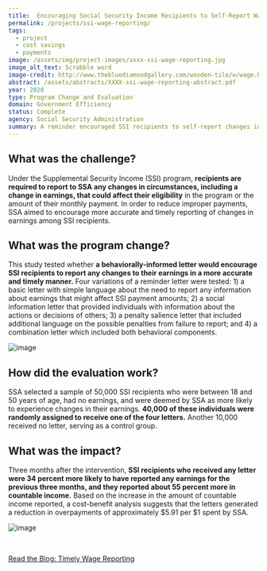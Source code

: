 ```yaml
---
title:  Encouraging Social Security Income Recipients to Self-Report Wage Changes
permalink: /projects/ssi-wage-reporting/
tags: 
  - project
  - cost savings
  - payments
image: /assets/img/project-images/xxxx-ssi-wage-reporting.jpg
image_alt_text: Scrabble word
image-credit: http://www.thebluediamondgallery.com/wooden-tile/w/wage.html
abstract: /assets/abstracts/XXXX-ssi-wage-reporting-abstract.pdf
year: 2020
type: Program Change and Evaluation
domain: Government Efficiency
status: Complete
agency: Social Security Administration
summary: A reminder encouraged SSI recipients to self-report changes in earnings earlier, potentially reducing overpayment.
---
```

## What was the challenge?

Under the Supplemental Security Income (SSI) program, **recipients are required to report to SSA any changes in circumstances, including a change in earnings, that could affect their eligibility** in the program or the amount of their monthly payment. In order to reduce improper payments, SSA aimed to encourage more accurate and timely reporting of changes in earnings among SSI recipients.

## What was the program change?

This study tested whether **a behaviorally-informed letter would encourage SSI recipients to report any changes to their earnings in a more accurate and timely manner.** Four variations of a reminder letter were tested: 1) a basic letter with simple language about the need to report any information about earnings that might affect SSI payment amounts; 2) a social information letter that provided individuals with information about the actions or decisions of others; 3) a penalty salience letter that included additional language on the possible penalties from failure to report; and 4) a combination letter which included both behavioral components.

![image]({{site.baseurl}}/assets/img/project-images/ssi-letter.png)

## How did the evaluation work?

SSA selected a sample of 50,000 SSI recipients who were between 18 and 50 years of age, had no earnings, and were deemed by SSA as more likely to experience changes in their earnings. **40,000 of these individuals were randomly assigned to receive one of the four letters.** Another 10,000 received no letter, serving as a control group.

## What was the impact?

Three months after the intervention, **SSI recipients who received any letter were 34 percent more likely to have reported any earnings for the previous three months, and they reported about 55 percent more in countable income.** Based on the increase in the amount of countable income reported, a cost-benefit analysis suggests that the letters generated a reduction in overpayments of approximately $5.91 per $1 spent by SSA.

![image]({{site.baseurl}}/assets/img/project-images/graph-ssiwage.png)

<br>
<p>
<a class="usa-button" href="https://oes.gsa.gov/blog/wage-reporting/" target="_blank">Read the Blog: Timely Wage Reporting</a>
</p>
